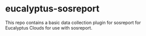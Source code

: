 eucalyptus-sosreport
====================

This repo contains a basic data collection plugin for sosreport for Eucalyptus Clouds for use
with sosreport.
